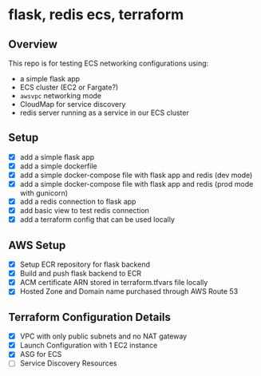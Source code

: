 # flask, redis ecs, terraform

## Overview

This repo is for testing ECS networking configurations using:
- a simple flask app
- ECS cluster (EC2 or Fargate?)
-  `awsvpc` networking mode
- CloudMap for service discovery
- redis server running as a service in our ECS cluster

## Setup

- [x] add a simple flask app
- [x] add a simple dockerfile
- [x] add a simple docker-compose file with flask app and redis (dev mode)
- [x] add a simple docker-compose file with flask app and redis (prod mode with gunicorn)
- [x] add a redis connection to flask app
- [x] add basic view to test redis connection
- [x] add a terraform config that can be used locally

## AWS Setup

- [x] Setup ECR repository for flask backend
- [x] Build and push flask backend to ECR
- [x] ACM certificate ARN stored in terraform.tfvars file locally
- [x] Hosted Zone and Domain name purchased through AWS Route 53

## Terraform Configuration Details

- [x] VPC with only public subnets and no NAT gateway
- [x] Launch Configuration with 1 EC2 instance
- [x] ASG for ECS
- [ ] Service Discovery Resources
